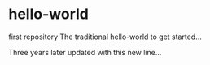 # hello-world
first repository
The traditional hello-world to get started...

Three years later updated with this new line...
